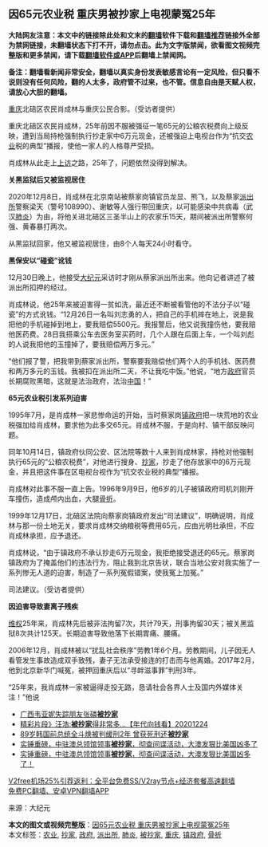  <h2>因65元农业税 重庆男被抄家上电视蒙冤25年</h2> <p class="notice"><b>大陆网友注意：本文中的链接除此处和文末的<a href="https://github.com/bannedbook/fanqiang" >翻墙</a>软件下载和<a href="https://github.com/killgcd/justmysocks/blob/master/README.md">翻墙推荐</a>链接外全部为禁网链接，未翻墙状态下打不开，请勿点击。此为文字版禁闻，欲看图文视频完整版和更多禁闻，请下载<a href="https://github.com/bannedbook/fanqiang">翻墙软件或APP</a>后翻墙上禁闻网。</p><p>备注：翻墙看新闻非常安全，翻墙以真实身份发表敏感言论有一定风险，但只看不说则没有任何风险，翻的人太多，政府管不过来，也不管。信息自由是天赋人权，请放心大胆的翻墙。</b></p>  <div class="entry"> <p id="conimg"><a href="https://www.bannedbook.org/bnews/tag/%e9%87%8d%e5%ba%86/" class="st_tag internal_tag" rel="tag" title="标签 重庆 下的日志">重庆</a>北碚区农民肖成林与重庆公民合影。（受访者提供）</p> <p>重庆北碚区农民肖成林，25年前因不服被强征一笔65元的公粮农税费向上级反映，遭到当局持枪强制执行抄走家中6万元现金，还被强迫上电视台作为“抗交<a href="https://www.bannedbook.org/bnews/tag/%E5%86%9C%E4%B8%9A/" class="st_tag internal_tag" rel="tag" title="标签 农业 下的日志">农业</a>税的典型”播报，使他一家人的人格尊严受损。</p> <p>肖成林从此走上<span class='wp_keywordlink_affiliate'><a href="https://www.bannedbook.org/bnews/weiquan/" title="上访" target="_blank">上访</a></span>之路，25年了，问题依然没得到解决。</p> <p><strong>关黑监狱后又被监视居住</strong></p> <p>2020年12月8日，肖成林在北京南站被蔡家岗镇官员龙显、熊飞，以及蔡家<a href="https://www.bannedbook.org/bnews/tag/%e6%b4%be%e5%87%ba%e6%89%80/" class="st_tag internal_tag" rel="tag" title="标签 派出所 下的日志">派出所</a>警察梁天（警号108990）、谢敏等人强行带回重庆，以可能感染中共病毒（武汉<a href="https://www.bannedbook.org/bnews/tag/%e8%82%ba%e7%82%8e/" class="st_tag internal_tag" rel="tag" title="标签 肺炎 下的日志">肺炎</a>）为由，将他关进北碚区三圣半山上的农家乐15天，期间被派出所警察何强、黄春暴打两次。</p>  <p>从黑监狱回家，他又被监视居住，由8个人每天24小时看守。</p> <p><strong>黑保安以</strong><strong>“</strong><strong>碰瓷</strong><strong>”</strong><strong>讹钱</strong></p> <p>12月30日晚上，他接受<span class='wp_keywordlink_affiliate'><a href="http://www.epochtimes.com/" title="大纪元" target="_blank">大纪元</a></span>采访时才刚从蔡家派出所出来。他向记者讲述了被派出所扣押的经过。</p> <p>肖成林说，他25年来被迫害得一贫如洗，最近还不断被看管他的不法分子以“碰瓷”的方式讹钱。“12月26日一名叫刘志勇的人，把自己的手机摔在地上，说是我把他的手机碰掉到地上，要我赔偿5500元。我报警后，他又说我撞伤他，要我赔他医药费。28日我搭乘公车去医务室买药时，几个人跟在后面上车，一个叫刘彪的人说我把他的玉撞掉了，要我赔偿两万多元。”</p> <p>“他们报了警，把我带到蔡家派出所，警察要我赔偿他们两个人的手机钱、医药费和两万多元的玉钱。我被扣在派出所二天，不让我吃中饭。”他说，“地方<a href="https://www.bannedbook.org/bnews/tag/%e6%94%bf%e5%ba%9c/" class="st_tag internal_tag" rel="tag" title="标签 政府 下的日志">政府</a>官员长期腐败黑暗，这就是法治政府，法治<span class='wp_keywordlink_affiliate'><a href="https://www.bannedbook.org/" title="中国" target="_blank">中国</a></span>！”</p>  <p><strong>65</strong><strong>元农业税引发系列迫害</strong></p> <p>1995年7月，是肖成林一家悲惨命运的开始，当时蔡家岗<a href="https://www.bannedbook.org/bnews/tag/%E9%95%87%E6%94%BF%E5%BA%9C/" class="st_tag internal_tag" rel="tag" title="标签 镇政府 下的日志">镇政府</a>把一块荒地的农业税强加给肖成林，要求他为此多交65元。肖成林不服，于是向村、镇干部反映问题。</p> <p>同年10月14日，镇政府伙同公安、区法院等数十人来到肖成林家，持枪对他强制执行65元的“公粮农税费”，对他进行搜身、<a href="https://www.bannedbook.org/bnews/tag/%E6%8A%84%E5%AE%B6/" class="st_tag internal_tag" rel="tag" title="标签 抄家 下的日志">抄家</a>，抄走了他存放家中的6万元现金，并且把这件事在区电视台视作为“抗交农业税的典型”播报。</p> <p>肖成林对此事不服一直上告。1996年9月9日，他6岁的儿子被镇政府司机刘刚开车撞伤，造成颅内出血，大腿<a href="https://www.bannedbook.org/bnews/tag/%E9%AA%A8%E6%8A%98/" class="st_tag internal_tag" rel="tag" title="标签 骨折 下的日志">骨折</a>。</p> <p>1999年12月17日，北碚区法院向蔡家岗镇政府发出“司法建议”，明确说明，肖成林与那一份土地无关，要求肖成林交纳粮税等费用65元，应由光明社承担，不应肖成林承担，应予退还。</p>  <p>肖成林说，“由于镇政府不承认抄走6万元现金，我拒绝接受退还的65元。蔡家岗镇政府为了掩盖他们的违法行为，阻止我到北京告状，联合当地公安对我实施了一系列惨无人道的迫害，制造了一系列冤假错案，使我冤上加冤。”</p> <p>司法建议。（受访者提供）</p> <p><strong>因迫害导致</strong><strong>妻离</strong><strong>子残疾</strong></p> <p><span class='wp_keywordlink_affiliate'><a href="https://www.bannedbook.org/bnews/weiquan/" title="维权" target="_blank">维权</a></span>25年来，肖成林先后被非法拘留7次，共计79天，刑事拘留30天；被关黑监狱8次共计125天。长期迫害导致他落下长期胃痛、腰痛。</p> <p>2006年12月，肖成林被以“扰乱社会秩序”劳教1年6个月。劳教期间，儿子因无人看管发生事故造成双手致残，妻子无法承受接连的打击而与他离婚。2017年2月，他到北京新华门喊冤，被押回重庆后以“寻衅滋事罪”判刑3年。</p>  <p>“25年来，我肖成林一家被逼得走投无路，恳请社会各界人士及国内外媒体关注！”他说</p> <ul class='op-related-articles' title='相关阅读'> <li><a href='https://www.bannedbook.org/bnews/renquan/20201231/1458214.html' target='_blank'>广西韦亚妮失踪朋友张磷<b>被抄家</b></a></li> <li><a href='https://www.bannedbook.org/bnews/taiwannews/20201224/1454343.html' target='_blank'>精彩片段》汪浩:<b>被抄家</b>得非常多...【年代向钱看】20201224</a></li> <li><a href='https://www.bannedbook.org/bnews/baitai/20201201/1440103.html' target='_blank'>89岁韩国前总统全斗焕被判缓刑2年 曾获死刑还<b>被抄家</b></a></li> <li><a href='https://www.bannedbook.org/bnews/bannedvideo/20200918/1398346.html' target='_blank'>实锤重磅，中驻澳总领馆领事<b>被抄家</b>，彻查间谍活动，大澳发狠比美国凶多了</a></li> <li><a href='https://www.bannedbook.org/bnews/bannedvideo/20200917/1398285.html' target='_blank'>实锤重磅，中驻澳总领馆领事<b>被抄家</b>，彻查间谍活动，大澳发狠比美国凶多了！</a></li> </ul> <p class="texttj"> <a href="https://www.bannedbook.org/forum23/topic22702.html" target="_blank">V2free机场25%引荐返利：全平台免费SS/V2ray节点+经济套餐高速翻墙</a><br/> <a href="https://github.com/bannedbook/fanqiang/wiki/%E7%A6%81%E9%97%BB%E7%BD%91%E5%AE%89%E5%8D%93%E7%BF%BB%E5%A2%99%E6%96%B0%E9%97%BBAPP" target="_blank">免费PC翻墙、安卓VPN翻墙APP</a></p><p> 来源：大纪元 </p><a name='sharetosocial'></a>       <div><b>本文的图文或视频完整版</b>：<a href='https://www.bannedbook.org/bnews/cbnews/20210101/1459078.html'>因65元农业税 重庆男被抄家上电视蒙冤25年</a></div>  </div><!--END ENTRY--> <div class="postfooter"> <div>本文标签：<a href="https://www.bannedbook.org/bnews/tag/%E5%86%9C%E4%B8%9A/" rel="tag">农业</a>, <a href="https://www.bannedbook.org/bnews/tag/%E6%8A%84%E5%AE%B6/" rel="tag">抄家</a>, <a href="https://www.bannedbook.org/bnews/tag/%e6%94%bf%e5%ba%9c/" rel="tag">政府</a>, <a href="https://www.bannedbook.org/bnews/tag/%e6%b4%be%e5%87%ba%e6%89%80/" rel="tag">派出所</a>, <a href="https://www.bannedbook.org/bnews/tag/%e8%82%ba%e7%82%8e/" rel="tag">肺炎</a>, <a href="https://www.bannedbook.org/bnews/tag/%E8%A2%AB%E6%8A%84%E5%AE%B6/" rel="tag">被抄家</a>, <a href="https://www.bannedbook.org/bnews/tag/%e9%87%8d%e5%ba%86/" rel="tag">重庆</a>, <a href="https://www.bannedbook.org/bnews/tag/%E9%95%87%E6%94%BF%E5%BA%9C/" rel="tag">镇政府</a>, <a href="https://www.bannedbook.org/bnews/tag/%E9%AA%A8%E6%8A%98/" rel="tag">骨折</a></div>  </div><!--END POSTFOOTER--> 